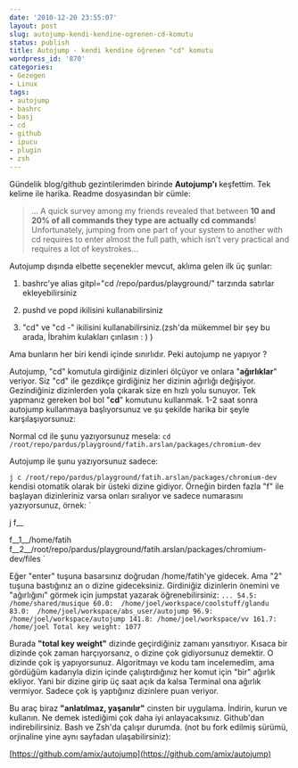 ```yaml
---
date: '2010-12-20 23:55:07'
layout: post
slug: autojump-kendi-kendine-ogrenen-cd-komutu
status: publish
title: Autojump - kendi kendine öğrenen "cd" komutu
wordpress_id: '870'
categories:
- Gezegen
- Linux
tags:
- autojump
- bashrc
- basj
- cd
- github
- ipucu
- plugin
- zsh
---
```


Gündelik blog/github gezintilerimden birinde **Autojump'ı** keşfettim. Tek kelime ile harika. Readme dosyasından bir cümle:


> ... A quick survey among my friends revealed that between **10 and 20% of all commands they type are actually cd commands**! Unfortunately, jumping from one part of your system to another with cd requires to enter almost the full path, which isn't very practical and requires a lot of keystrokes...



 Autojump dışında elbette seçenekler mevcut, aklıma gelen ilk üç şunlar: 



	
  1. bashrc'ye  alias gitpl="cd /repo/pardus/playground/" tarzında satırlar ekleyebilirsiniz

	
  2. pushd ve popd ikilisini kullanabilirsiniz

	
  3. "cd" ve "cd -" ikilisini kullanabilirsiniz.(zsh'da mükemmel bir şey bu arada, İbrahim kulakları çınlasın : ) )



Ama bunların her biri kendi içinde sınırlıdır. Peki autojump ne yapıyor ?

Autojump, "cd" komutula girdiğiniz dizinleri ölçüyor ve onlara "**ağırlıklar**" veriyor. Siz "cd" ile gezdikçe girdiğiniz her dizinin ağırlığı değişiyor. Gezindiğiniz dizinlerden yola çıkarak size en hızlı yolu sunuyor. Tek yapmanız gereken bol bol "**cd**" komutunu kullanmak. 1-2 saat sonra autojump kullanmaya başlıyorsunuz ve şu şekilde harika bir şeyle karşılaşıyorsunuz:

Normal cd ile şunu yazıyorsunuz mesela:
`
cd /root/repo/pardus/playground/fatih.arslan/packages/chromium-dev
`

Autojump ile şunu yazıyorsunuz sadece:

`
j c
/root/repo/pardus/playground/fatih.arslan/packages/chromium-dev
`
kendisi otomatik olarak bir üsteki dizine gidiyor. Örneğin birden fazla "f" ile başlayan dizinleriniz varsa onları sıralıyor ve sadece numarasını yazıyorsunuz, örnek:
`

j f__

f__1__/home/fatih          f__2__/root/repo/pardus/playground/fatih.arslan/packages/chromium-dev/files
`

Eğer "enter" tuşuna basarsınız doğrudan /home/fatih'ye gidecek. Ama "2" tuşuna bastığınız an o dizine gideceksiniz. Girdiniğiz dizinlerin önemini ve "ağırlığını" görmek için jumpstat yazarak öğrenebilirsiniz:
`
...
54.5:  /home/shared/musique
60.0:  /home/joel/workspace/coolstuff/glandu
83.0:  /home/joel/workspace/abs_user/autojump
96.9:  /home/joel/workspace/autojump
141.8: /home/joel/workspace/vv
161.7: /home/joel
Total key weight: 1077
`

Burada **"total key weight"** dizinde geçirdiğiniz zamanı yansıtıyor. Kısaca bir dizinde çok zaman harçıyorsanız, o dizine çok gidiyorsunuz demektir. O dizinde çok iş yapıyorsunuz. Algoritmayı ve kodu tam incelemedim, ama gördüğüm kadarıyla dizin içinde çalıştırdığınız her komut için "bir" ağırlık ekliyor. Yani bir dizine girip üç saat açık da kalsa Terminal ona ağırlık vermiyor. Sadece çok iş yaptığınız dizinlere puan veriyor. 

Bu araç biraz **"anlatılmaz, yaşanılır"** cinsten bir uygulama. İndirin, kurun ve kullanın. Ne demek istediğimi çok daha iyi anlayacaksınız. Github'dan indirebilirsiniz. Bash ve Zsh'da çalışır durumda. (not bu fork edilmiş sürümü, orjinaline yine aynı sayfadan ulaşabilirsiniz):

[https://github.com/amix/autojump](https://github.com/amix/autojump)
